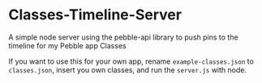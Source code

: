 # Classes-Timeline-Server
A simple node server using the pebble-api library to push pins to the timeline for my Pebble app Classes

If you want to use this for your own app, rename `example-classes.json` to `classes.json`, insert you own classes, and run the `server.js` with node.
